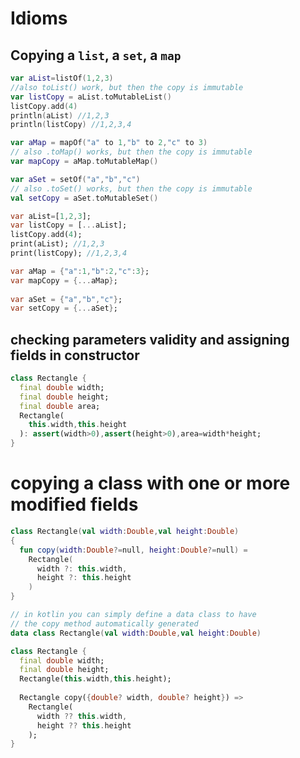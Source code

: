 # Idioms

## Copying a ``list``, a ``set``, a ``map``

```kotlin title="Kotlin" hl_lines="3 10 14"
var aList=listOf(1,2,3)
//also toList() work, but then the copy is immutable
var listCopy = aList.toMutableList()
listCopy.add(4)
println(aList) //1,2,3
println(listCopy) //1,2,3,4

var aMap = mapOf("a" to 1,"b" to 2,"c" to 3)
// also .toMap() works, but then the copy is immutable
var mapCopy = aMap.toMutableMap()

var aSet = setOf("a","b","c")
// also .toSet() works, but then the copy is immutable
val setCopy = aSet.toMutableSet() 

```

```dart title="Dart" hl_lines="2 8 11"
var aList=[1,2,3];
var listCopy = [...aList];
listCopy.add(4);
print(aList); //1,2,3
print(listCopy); //1,2,3,4

var aMap = {"a":1,"b":2,"c":3};
var mapCopy = {...aMap};
  
var aSet = {"a","b","c"};
var setCopy = {...aSet};
```

## checking parameters validity and assigning fields in constructor

```dart title="Dart" hl_lines="7"
class Rectangle {
  final double width;
  final double height;
  final double area;
  Rectangle(
    this.width,this.height
  ): assert(width>0),assert(height>0),area=width*height;
}
```
# copying a class with one or more modified fields

```kotlin title="Kotlin"
class Rectangle(val width:Double,val height:Double)
{
  fun copy(width:Double?=null, height:Double?=null) =
    Rectangle(
      width ?: this.width, 
      height ?: this.height
    )  
}

// in kotlin you can simply define a data class to have 
// the copy method automatically generated
data class Rectangle(val width:Double,val height:Double)
```


```dart title="Dart"
class Rectangle {
  final double width;
  final double height;
  Rectangle(this.width,this.height);
  
  Rectangle copy({double? width, double? height}) =>
    Rectangle(
      width ?? this.width, 
      height ?? this.height
    );
}
```

